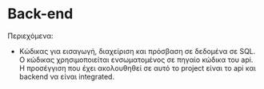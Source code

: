# Back-end

Περιεχόμενα:

- Κώδικας για εισαγωγή, διαχείριση και
  πρόσβαση σε δεδομένα σε SQL. Ο κώδικας χρησιμοποιείται 
  ενσωματομένος σε πηγαίο κώδικα του api. Η προσέγγιση
  που έχει ακολουθηθεί σε αυτό το project είναι το
  api και backend να είναι integrated. 
